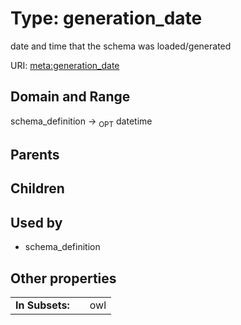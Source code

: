 
# Type: generation_date


date and time that the schema was loaded/generated

URI: [meta:generation_date](https://w3id.org/biolink/biolinkml/meta/generation_date)


## Domain and Range

schema_definition ->  <sub>OPT</sub> datetime

## Parents


## Children


## Used by

 * schema_definition

## Other properties

|  |  |  |
| --- | --- | --- |
| **In Subsets:** | | owl |

